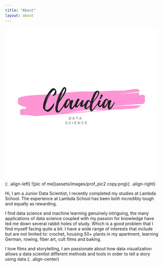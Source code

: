 ```yaml
---
title: "About"
layout: about
---
```


![logo](assets/images/brush_logo.png){: .align-left}
![pic of me](assets/images/prof_pic2 copy.png){: .align-right}


Hi, I am a Junior Data Scientist, I recently completed my studies at Lambda School. The experience at Lambda School has 
been both incredibly tough and equally as rewarding.

I find data science and machine learning genuinely intriguing, the many applications of data science coupled with my 
passion for knowledge have led me down several rabbit holes of study. Which is a good problem that I find myself facing 
quite a bit. I have a wide range of interests that include but are not limited to: crochet, housing 50+ plants in my 
apartment, learning German, rowing, fiber art, cult films and baking.

I love films and storytelling, I am passionate about how data visualization 
allows a data scientist different methods and tools in order to tell a story using data.{: .align-center}



